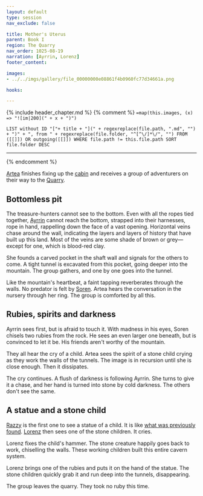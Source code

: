 ```yaml
---
layout: default
type: session
nav_exclude: false

title: Mother's Uterus
parent: Book I
region: The Quarry
nav_order: 1025-08-19
narration: [Ayrrin, Lorenz]
footer_content: 

images:
- ../../imgs/gallery/file_00000000e08861f4b0960fc77d34661a.png

hooks:

---
```


{% include header_chapter.md %} 
{% comment %}
`=map(this.images, (x) => "![im|200](" + x + ")")`
```dataview
LIST without ID "["+ title + "](" + regexreplace(file.path, ".md", "") + ")" + ", from " + regexreplace(file.folder, "^[^\/]*\/", "") FROM ([[]]) OR outgoing([[]]) WHERE file.path != this.file.path SORT file.folder DESC
```
---
{% endcomment %}

[Artea](../../directory/Wyrmbark/Artea.md) finishes fixing up the [cabin](../../directory/DuskmeadowFringe/HuntersCabin.md) and receives a group of adventurers on their way to the [Quarry](../../directory/DuskmeadowFringe/Quarry.md).

## Bottomless pit

The treasure-hunters cannot see to the bottom.
Even with all the ropes tied together, [Ayrrin](../../directory/Sigisfarne/Ayrrin.md) cannot reach the bottom, strapped into their harnesses, rope in hand, rappelling down the face of a vast opening.
Horizontal veins chase around the wall, indicating the layers and layers of history that have built up this land.
Most of the veins are some shade of brown or grey—except for one, which is blood-red clay.

She founds a carved pocket in the shaft wall and signals for the others to come.
A tight tunnel is excavated from this pocket, going deeper into the mountain.
The group gathers, and one by one goes into the tunnel.

Like the mountain's heartbeat, a faint tapping reverberates through the walls.
No predator is felt by [Soren](../../directory/Kryptwood/Soren.md).
Artea hears the conversation in the nursery through her ring.
The group is comforted by all this.

## Rubies, spirits and darkness

Ayrrin sees first, but is afraid to touch it.
With madness in his eyes, Soren chisels two rubies from the rock.
He sees an even larger one beneath, but is convinced to let it be.
His friends aren't worthy of the mountain.

They all hear the cry of a child.
Artea sees the spirit of a stone child crying as they work the walls of the tunnels.
The image is in recursion until she is close enough.
Then it dissipates.

The cry continues.
A flush of darkness is following Ayrrin.
She turns to give it a chase, and her hand is turned into stone by cold darkness.
The others don't see the same.

## A statue and a stone child

[Razzy](../../directory/Sigisfarne/Razvan.md) is the first one to see a statue of a child.
It is like [what was previously found](ep_005.md).
[Lorenz](../../directory/DuskmeadowFringe/Lorenz.md) then sees one of the stone children.
It cries.

Lorenz fixes the child's hammer.
The stone creature happily goes back to work, chiselling the walls.
These working children built this entire cavern system.

Lorenz brings one of the rubies and puts it on the hand of the statue.
The stone children quickly grab it and run deep into the tunnels, disappearing.

The group leaves the quarry.
They took no ruby this time.


